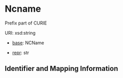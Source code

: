 
   
# Ncname

Prefix part of CURIE

URI: xsd:string

* [base](https://w3id.org/linkml/base): NCName


* [repr](https://w3id.org/linkml/repr): str




## Identifier and Mapping Information

